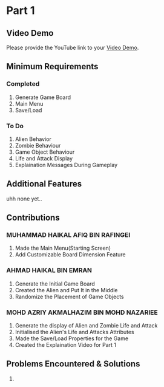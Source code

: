 # Part 1

## Video Demo

Please provide the YouTube link to your [Video Demo](https://youtu.be/gNlyIeWqJGU).


## Minimum Requirements

### Completed

1. Generate Game Board
2. Main Menu
3. Save/Load

### To Do

1. Alien Behavior
2. Zombie Behaviour
3. Game Object Behaviour
4. Life and Attack Display
5. Explaination Messages During Gameplay


## Additional Features

uhh none yet..


## Contributions

### MUHAMMAD HAIKAL AFIQ BIN RAFINGEI

1. Made the Main Menu(Starting Screen)
2. Add Customizable Board Dimension Feature

### AHMAD HAIKAL BIN EMRAN

1. Generate the Initial Game Board
2. Created the Alien and Put It in the Middle
3. Randomize the Placement of Game Objects

### MOHD AZRIY AKMALHAZIM BIN MOHD NAZARIEE

1. Generate the display of Alien and Zombie Life and Attack
2. Initialised the Alien's Life and Attacks Attributes
3. Made the Save/Load Properties for the Game
3. Created the Explaination Video for Part 1


## Problems Encountered & Solutions

1. 